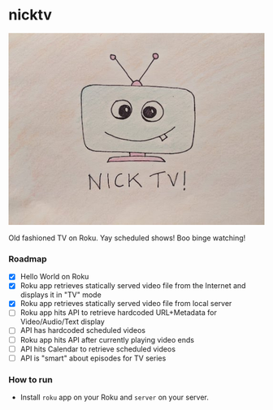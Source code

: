# nicktv

![Nick TV!](/roku/images/app_icon_fhd.jpg)

Old fashioned TV on Roku. Yay scheduled shows! Boo binge watching!

### Roadmap
- [x] Hello World on Roku
- [x] Roku app retrieves statically served video file from the Internet and displays it in "TV" mode
- [x] Roku app retrieves statically served video file from local server
- [ ] Roku app hits API to retrieve hardcoded URL+Metadata for Video/Audio/Text display
- [ ] API has hardcoded scheduled videos
- [ ] Roku app hits API after currently playing video ends
- [ ] API hits Calendar to retrieve scheduled videos
- [ ] API is "smart" about episodes for TV series

### How to run
- Install `roku` app on your Roku and `server` on your server.

